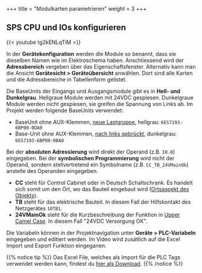 +++
title = "Modulkarten parametrieren"
weight = 3
+++

## SPS CPU und IOs konfigurieren

<div class="shadow">
  {{< youtube tg2kENLqTiM >}}
</div>

In der **Gerätekonfiguration** werden die Module so benannt, dass sie dieselben Namen wie im Elektroschema haben. Anschliessend wird der **Adressbereich** vergeben über das Eigenschaftsfenster. Alternativ kann man die Ansicht **Gerätesicht > Geräteübersicht** anwählen. Dort sind alle Karten und die Adressbereiche in Tabellenform gelistet.

Die BaseUnits der Eingangs und Ausgangsmodule gibt es in **Hell- und Dunkelgrau**. Hellgraue Module werden mit 24VDC gespiesen. Dunkelgraue Module werden nicht gespiesen, sie greifen die Spannung von Links ab. Im Projekt werden folgende BaseUnits verwendet:

* BaseUnit ohne AUX-Klemmen, [neue Lastgruppe](https://mall.industry.siemens.com/mall/de/WW/Catalog/Product/6ES7193-6BP00-0DA0), hellgrau: `6ES7193-6BP00-0DA0`
* Base-Unit ohne AUX-Klemmen, [nach links gebrückt](https://mall.industry.siemens.com/mall/de/WW/Catalog/Product/6ES7193-6BP00-0BA0), dunkelgrau: `6ES7193-6BP00-0BA0`

Bei der **absoluten Adressierung** wird direkt der Operand (z.B. `I0.0`) eingegeben. Bei der **symbolischen Programmierung** wird nicht der Operand, sondern stellvertretend ein Symbolname (z.B. `CC_TB_24VMainOk`) anstelle des Operanden eingegeben.

* **CC** steht für Control Cabinet oder in Deutsch Schaltschrank. Es handelt sich somit um den Ort, wo das Bauteil eingebaut wird ([Ortsaspekt des Objekts](https://ibkastl.de/wiki/Normen_f%C3%BCr_die_Schaltplanerstellung#Struktur)).
* **TB** steht für das elektrische Bauteil. In diesem Fall der Hilfskontakt des Netzgerätes `10TB1`.
* **24VMainOk** steht für die Kurzbeschreibung der Funktion in [Upper Camel Case](https://en.wikipedia.org/wiki/Camel_case). In diesem Fall "24VDC Versorgung OK".

Die Variabeln können in der Projektnavigation unter **Geräte > PLC-Variabeln** eingegeben und editiert werden. Im Video wird zusätlich auf die Excel Import und Export Funktion eingeganen.

{{% notice tip %}}
Das Excel File, welches als Import für die PLC Tags verwendet werden kann, findest du [hier als Download](./docs/Pick&Placer_PLCTags.de.xlsx).
{{% /notice %}}
